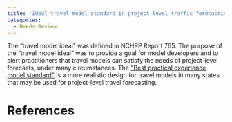 ```yaml
---
title: "Ideal travel model standard in project-level traffic forecasting"
categories:
  - Needs Review
---
```


The “travel model ideal” was defined in NCHRP Report 765. The purpose of the “travel model ideal” was to provide a goal for model developers and to alert practitioners that travel models can satisfy the needs of project-level forecasts, under many circumstances. The ["Best practical experience model standard"](Best_practical_experience_model_standard_in_project-level_traffic_forecasting) is a more realistic design for travel models in many states that may be used for project-level travel forecasting.

References
==========


